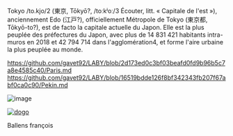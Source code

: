 Tokyo /to.kjo/2 (東京, Tōkyō?, /toːkʲoː/3 Écouter, litt. « Capitale de l'est »), anciennement Edo (江戸?), officiellement Métropole de Tokyo (東京都, Tōkyō-to?), est de facto la capitale actuelle du Japon. Elle est la plus peuplée des préfectures du Japon, avec plus de 14 831 421 habitants intra-muros en 2018 et 42 794 714 dans l'agglomération4, et forme l'aire urbaine la plus peuplée au monde.

https://github.com/gavet92/LABY/blob/2d173ed0c3bf03beafd0fd9b96b5c7a8e4585c40/Paris.md
https://github.com/gavet92/LABY/blob/16519bdde126f8bf342343fb207f67abf0ca0c90/Pekin.md


![image](https://user-images.githubusercontent.com/115066388/198039579-e6b839c6-0583-4324-9e34-898f5809e468.png)


<a href="https://github.com/gavet92/LABY/blob/main/nice.md"><img src="https://user-images.githubusercontent.com/115066388/198050519-114df67a-f343-4583-96b8-855e4f4d957b.png" alt="dogo" /></a>


Ballens françois
